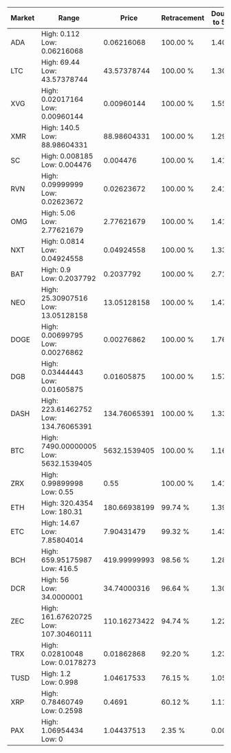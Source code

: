 | Market | Range | Price| Retracement | Doubles to 50% |
| --- | --- | --- | --- | --- |
| ADA | High: 0.112<br />Low: 0.06216068 | 0.06216068 | 100.00 % | 1.40 |
| LTC | High: 69.44<br />Low: 43.57378744 | 43.57378744 | 100.00 % | 1.30 |
| XVG | High: 0.02017164<br />Low: 0.00960144 | 0.00960144 | 100.00 % | 1.55 |
| XMR | High: 140.5<br />Low: 88.98604331 | 88.98604331 | 100.00 % | 1.29 |
| SC | High: 0.008185<br />Low: 0.004476 | 0.004476 | 100.00 % | 1.41 |
| RVN | High: 0.09999999<br />Low: 0.02623672 | 0.02623672 | 100.00 % | 2.41 |
| OMG | High: 5.06<br />Low: 2.77621679 | 2.77621679 | 100.00 % | 1.41 |
| NXT | High: 0.0814<br />Low: 0.04924558 | 0.04924558 | 100.00 % | 1.33 |
| BAT | High: 0.9<br />Low: 0.2037792 | 0.2037792 | 100.00 % | 2.71 |
| NEO | High: 25.30907516<br />Low: 13.05128158 | 13.05128158 | 100.00 % | 1.47 |
| DOGE | High: 0.00699795<br />Low: 0.00276862 | 0.00276862 | 100.00 % | 1.76 |
| DGB | High: 0.03444443<br />Low: 0.01605875 | 0.01605875 | 100.00 % | 1.57 |
| DASH | High: 223.61462752<br />Low: 134.76065391 | 134.76065391 | 100.00 % | 1.33 |
| BTC | High: 7490.00000005<br />Low: 5632.1539405 | 5632.1539405 | 100.00 % | 1.16 |
| ZRX | High: 0.99899998<br />Low: 0.55 | 0.55 | 100.00 % | 1.41 |
| ETH | High: 320.4354<br />Low: 180.31 | 180.66938199 | 99.74 % | 1.39 |
| ETC | High: 14.67<br />Low: 7.85804014 | 7.90431479 | 99.32 % | 1.43 |
| BCH | High: 659.95175987<br />Low: 416.5 | 419.99999993 | 98.56 % | 1.28 |
| DCR | High: 56<br />Low: 34.0000001 | 34.74000316 | 96.64 % | 1.30 |
| ZEC | High: 161.67620725<br />Low: 107.30460111 | 110.16273422 | 94.74 % | 1.22 |
| TRX | High: 0.02810048<br />Low: 0.0178273 | 0.01862868 | 92.20 % | 1.23 |
| TUSD | High: 1.2<br />Low: 0.998 | 1.04617533 | 76.15 % | 1.05 |
| XRP | High: 0.78460749<br />Low: 0.2598 | 0.4691 | 60.12 % | 1.11 |
| PAX | High: 1.06954434<br />Low: 0 | 1.04437513 | 2.35 % | 0.00 |
